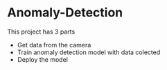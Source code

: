 # Anomaly-Detection
This project has 3 parts
- Get data from the camera
- Train anomaly detection model with data colected
- Deploy the model
